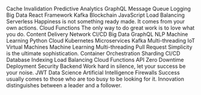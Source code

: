 Cache Invalidation Predictive Analytics GraphQL Message Queue Logging Big Data React Framework Kafka Blockchain JavaScript Load Balancing Serverless Happiness is not something ready made. It comes from your own actions. Cloud Functions
The only way to do great work is to love what you do. Content Delivery Network CI/CD Big Data GraphQL NLP Machine Learning Python Cloud Kubernetes Microservices Kafka Multi-threading
IoT Virtual Machines Machine Learning Multi-threading Pull Request Simplicity is the ultimate sophistication. Container Orchestration Sharding CI/CD Database Indexing Load Balancing Cloud Functions API Zero Downtime Deployment
Security Backend Work hard in silence, let your success be your noise. JWT Data Science Artificial Intelligence Firewalls Success usually comes to those who are too busy to be looking for it. Innovation distinguishes between a leader and a follower.
